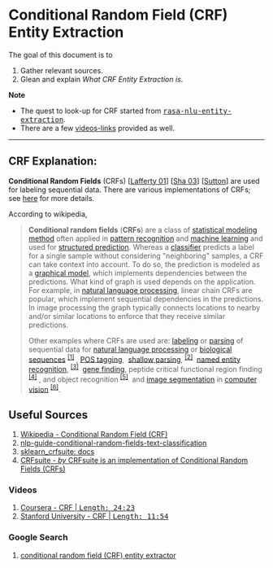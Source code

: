 # Conditional Random Field (CRF) Entity Extraction

The goal of this document is to

1. Gather relevant sources.
1. Glean and explain _What CRF Entity Extraction is_.

**Note**

+ The quest to look-up for CRF started from [<kbd>rasa-nlu-entity-extraction</kbd>][#rasa-nlu-entity-extraction]. 
+ There are a few [videos-links](#videos) provided as well.


---
## CRF Explanation:

**Conditional Random Fields** (CRFs) 
[[Lafferty 01][#Lafferty-01]] 
[[Sha 03][#Sha-03]] 
[[Sutton][#Sutton]] 
are used for labeling sequential data. There are various implementations of CRFs; see [here][#crfsuite] for more details.

According to wikipedia,
<!-------- wikipedia content asis --------->
>**Conditional random fields** (**CRFs**) are a class of [statistical modeling method](https://en.wikipedia.org/wiki/Statistical_model "Statistical model") often applied in [pattern recognition](https://en.wikipedia.org/wiki/Pattern_recognition "Pattern recognition") and [machine learning](https://en.wikipedia.org/wiki/Machine_learning "Machine learning") and used for [structured prediction](https://en.wikipedia.org/wiki/Structured_prediction "Structured prediction"). Whereas a [classifier](https://en.wikipedia.org/wiki/Statistical_classification "Statistical classification") predicts a label for a single sample without considering "neighboring" samples, a CRF can take context into account. To do so, the prediction is modeled as a [graphical model](https://en.wikipedia.org/wiki/Graphical_model "Graphical model"), which implements dependencies between the predictions. What kind of graph is used depends on the application. For example, in [natural language processing](https://en.wikipedia.org/wiki/Natural_language_processing "Natural language processing"), linear chain CRFs are popular, which implement sequential dependencies in the predictions. In image processing the graph typically connects locations to nearby and/or similar locations to enforce that they receive similar predictions.
>
>Other examples where CRFs are used are: [labeling](https://en.wikipedia.org/wiki/Sequence_labeling "Sequence labeling") or [parsing](https://en.wikipedia.org/wiki/Parsing "Parsing") of sequential data for [natural language processing](https://en.wikipedia.org/wiki/Natural_language_processing "Natural language processing") or [biological sequences](https://en.wikipedia.org/wiki/Bioinformatics "Bioinformatics")
<sup>[[1]](https://en.wikipedia.org/wiki/Conditional_random_field#cite_note-Laf:McC:Per01-1)</sup>
, [POS tagging](https://en.wikipedia.org/wiki/POS_tagging "POS tagging"), 
[shallow parsing](https://en.wikipedia.org/wiki/Shallow_parsing "Shallow parsing"),
<sup>[[2]](https://en.wikipedia.org/wiki/Conditional_random_field#cite_note-2)</sup> 
[named entity recognition](https://en.wikipedia.org/wiki/Named_entity_recognition "Named entity recognition"),
<sup>[[3]](https://en.wikipedia.org/wiki/Conditional_random_field#cite_note-3)</sup> 
[gene finding](https://en.wikipedia.org/wiki/Gene_prediction "Gene prediction"), peptide critical functional region finding
<sup>[[4]](https://en.wikipedia.org/wiki/Conditional_random_field#cite_note-4)</sup>
, and object recognition
<sup>[[5]](https://en.wikipedia.org/wiki/Conditional_random_field#cite_note-Rui:Gal:Gon15-5)</sup> 
and [image segmentation](https://en.wikipedia.org/wiki/Image_segmentation "Image segmentation") in [computer vision](https://en.wikipedia.org/wiki/Computer_vision "Computer vision")
<sup>[[6]](https://en.wikipedia.org/wiki/Conditional_random_field#cite_note-6)</sup>.

<!------- end of wikipedia content -------->

## Useful Sources

1. [Wikipedia - Conditional Random Field (CRF)][#crf-wikipedia]
1. [nlp-guide-conditional-random-fields-text-classification][#crf-analyticsvidhya]
1. [sklearn_crfsuite: docs][#sklearn-crfsuite-docs]
1. [CRFsuite - _by_ CRFsuite is an implementation of Conditional Random Fields (CRFs)][#crfsuite]

### Videos

1. [Coursera - CRF | <kbd>Length: 24:23</kbd> ](https://www.coursera.org/lecture/language-processing/memms-crfs-and-other-sequential-models-for-named-entity-recognition-Ctjm2)
1. [Stanford University - CRF | <kbd>Length: 11:54</kbd> ](https://www.youtube.com/watch?v=rc3YDj5GiVM)

### Google Search

1. [conditional random field (CRF) entity extractor][#conditional-random-field-(CRF)-entity-extractor]

<!---------- References ------------>

[#rasa-nlu-entity-extraction]: https://rasa.com/docs/rasa/nlu/entity-extraction/#entity-extraction
[#crf-wikipedia]: https://en.wikipedia.org/wiki/Conditional_random_field 
[#crfsuite]: http://www.chokkan.org/software/crfsuite/
[#sklearn-crfsuite-docs]: https://sklearn-crfsuite.readthedocs.io/en/latest/tutorial.html
[#crf-analyticsvidhya]: https://www.analyticsvidhya.com/blog/2018/08/nlp-guide-conditional-random-fields-text-classification/
[#Lafferty-01]: http://www.chokkan.org/software/crfsuite/#idp8853501200
[#Sha-03]: http://www.chokkan.org/software/crfsuite/#idp8854546608
[#Sutton]: http://www.chokkan.org/software/crfsuite/#idp8854560656
[#conditional-random-field-(CRF)-entity-extractor]: https://www.google.com/search?q=conditional+random+field+(CRF)+entity+extractor&safe=off&sxsrf=ALeKk00N1rQ2iDGFZSwQDBeldyangWnlxQ:1583881908000&source=lnms&tbm=vid&sa=X&ved=2ahUKEwiX8Pfzg5HoAhWHPM0KHdlTCRwQ_AUoAnoECA0QBA&biw=1536&bih=722
